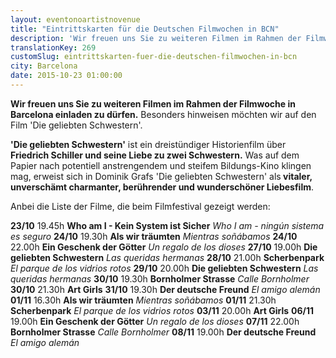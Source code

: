 ```yaml
---
layout: eventonoartistnovenue
title: "Eintrittskarten für die Deutschen Filmwochen in BCN"
description: 'Wir freuen uns Sie zu weiteren Filmen im Rahmen der Filmwoche in Barcelona einladen zu dürfen. Besonders hinweisen möchten wir auf den Film "Die geliebten Schwestern".'
translationKey: 269
customSlug: eintrittskarten-fuer-die-deutschen-filmwochen-in-bcn
city: Barcelona
date: 2015-10-23 01:00:00
---
```


<strong>Wir freuen uns Sie zu weiteren Filmen im Rahmen der Filmwoche in Barcelona einladen zu dürfen.</strong> Besonders hinweisen möchten wir auf den Film 'Die geliebten Schwestern'.

<strong>'Die geliebten Schwestern'</strong> ist ein dreistündiger Historienfilm über <strong>Friedrich Schiller und seine Liebe zu zwei Schwestern.</strong> Was auf dem Papier nach potentiell anstrengendem und steifem Bildungs-Kino klingen mag, erweist sich in Dominik Grafs 'Die geliebten Schwestern' als<strong> vitaler, unverschämt charmanter, berührender und wunderschöner Liebesfilm</strong>.

Anbei die Liste der Filme, die beim Filmfestival gezeigt werden:

<strong>23/10</strong> 19.45h <strong>Who am I - Kein System ist Sicher</strong> <em>Who I am - ningún sistema es seguro</em> <strong>24/10</strong> 19.30h <strong>Als wir träumten</strong> <em>Mientras soñábamos</em> <strong>24/10</strong> 22.00h <strong>Ein Geschenk der Götter</strong> <em>Un regalo de los dioses</em> <strong>27/10</strong> 19.00h <strong>Die geliebten Schwestern</strong> <em>Las queridas hermanas</em> <strong>28/10</strong> 21.00h <strong>Scherbenpark</strong> <em>El parque de los vidrios rotos</em> <strong>29/10</strong> 20.00h <strong>Die geliebten Schwestern</strong><em> Las queridas hermanas</em> <strong>30/10</strong> 19.30h <strong>Bornholmer Strasse</strong> <em>Calle Bornholmer</em> <strong>30/10</strong> 21.30h <strong>Art Girls</strong> <strong>31/10</strong> 19.30h <strong>Der deutsche Freund</strong><em> El amigo alemán</em> <strong>01/11</strong> 16.30h <strong>Als wir träumten</strong> <em>Mientras soñábamos</em> <strong>01/11</strong> 21.30h <strong>Scherbenpark</strong> <em>El parque de los vidrios rotos</em> <strong>03/11</strong> 20.00h <strong>Art Girls</strong> <strong>06/11</strong> 19.00h <strong>Ein Geschenk der Götter</strong> <em>Un regalo de los dioses</em> <strong>07/11</strong> 22.00h <strong>Bornholmer Strasse</strong> <em>Calle Bornholmer</em> <strong>08/11</strong> 19.00h <strong>Der deutsche Freund</strong> <em>El amigo alemán</em>
